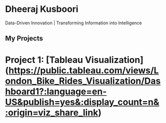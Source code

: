# Dheeraj Kusboori
Data-Driven Innovation | Transforming Information into Intelligence


## My Projects
# Project 1: [Tableau Visualization] (https://public.tableau.com/views/London_Bike_Rides_Visualization/Dashboard1?:language=en-US&publish=yes&:display_count=n&:origin=viz_share_link)
